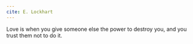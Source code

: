 ```yaml
---
cite: E. Lockhart
---
```


Love is when you give someone else the power to destroy you, and you trust them not to do it.
